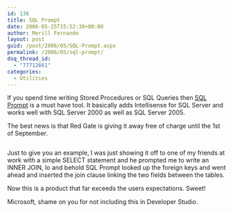 ```yaml
---
id: 136
title: SQL Prompt
date: 2006-05-25T15:52:30+00:00
author: Merill Fernando
layout: post
guid: /post/2006/05/SQL-Prompt.aspx
permalink: /2006/05/sql-prompt/
dsq_thread_id:
  - "77712661"
categories:
  - Utilities
---
```

<p>If you spend time writing Stored Procedures or SQL Queries then <a href="http://www.red-gate.com/products/SQL_Prompt/">SQL Prompt</a> is a must have tool. It basically adds Intellisense for SQL Server and works well with SQL Server 2000 as well as SQL Server 2005.</p>
<p>The best news is that Red Gate is giving it away free of charge until the 1st of September. </p>
<p><img alt="" src="http://www.red-gate.com/products/SQL_Prompt/Images/SQL_Prompt_Animated_Image.gif" border="0" /></p>
<p>Just to give you an example, I was just showing it off to one of my friends at work with a simple SELECT statement and he prompted me to write an INNER JOIN, lo and behold SQL Prompt looked up the foreign keys and went ahead and inserted the join clause linking the two fields between the tables. </p>
<p>Now this is a product that far exceeds the users expectations. Sweet!</p>
<p>Microsoft, shame on you for not including this in Developer Studio.</p>